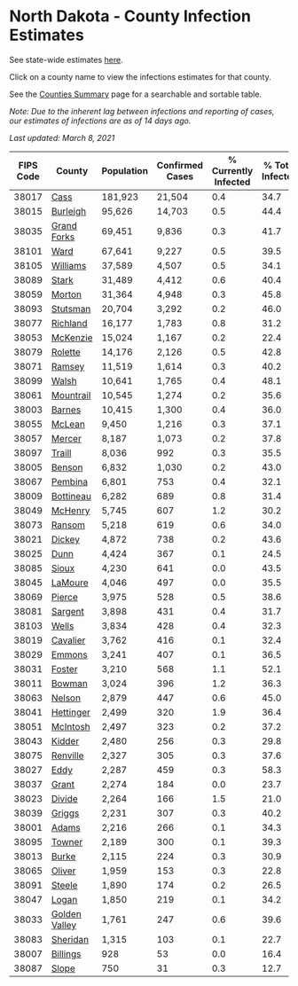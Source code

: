 # North Dakota - County Infection Estimates

See state-wide estimates [here](/infections/us-nd).

Click on a county name to view the infections estimates for that county.

See the [Counties Summary](/infections/summary-counties) page for a searchable and sortable table.

*Note: Due to the inherent lag between infections and reporting of cases, our estimates of infections are as of 14 days ago.*

*Last updated: March 8, 2021*

|   FIPS Code |                         County |   Population |   Confirmed Cases |   % Currently Infected |   % Total Infected |
|-------------|--------------------------------|--------------|-------------------|------------------------|--------------------|
|       38017 |                   [Cass](cass) |      181,923 |            21,504 |                    0.4 |               34.7 |
|       38015 |           [Burleigh](burleigh) |       95,626 |            14,703 |                    0.5 |               44.4 |
|       38035 |     [Grand Forks](grand-forks) |       69,451 |             9,836 |                    0.3 |               41.7 |
|       38101 |                   [Ward](ward) |       67,641 |             9,227 |                    0.5 |               39.5 |
|       38105 |           [Williams](williams) |       37,589 |             4,507 |                    0.5 |               34.1 |
|       38089 |                 [Stark](stark) |       31,489 |             4,412 |                    0.6 |               40.4 |
|       38059 |               [Morton](morton) |       31,364 |             4,948 |                    0.3 |               45.8 |
|       38093 |           [Stutsman](stutsman) |       20,704 |             3,292 |                    0.2 |               46.0 |
|       38077 |           [Richland](richland) |       16,177 |             1,783 |                    0.8 |               31.2 |
|       38053 |           [McKenzie](mckenzie) |       15,024 |             1,167 |                    0.2 |               22.4 |
|       38079 |             [Rolette](rolette) |       14,176 |             2,126 |                    0.5 |               42.8 |
|       38071 |               [Ramsey](ramsey) |       11,519 |             1,614 |                    0.3 |               40.2 |
|       38099 |                 [Walsh](walsh) |       10,641 |             1,765 |                    0.4 |               48.1 |
|       38061 |         [Mountrail](mountrail) |       10,545 |             1,274 |                    0.2 |               35.6 |
|       38003 |               [Barnes](barnes) |       10,415 |             1,300 |                    0.4 |               36.0 |
|       38055 |               [McLean](mclean) |        9,450 |             1,216 |                    0.3 |               37.1 |
|       38057 |               [Mercer](mercer) |        8,187 |             1,073 |                    0.2 |               37.8 |
|       38097 |               [Traill](traill) |        8,036 |               992 |                    0.3 |               35.5 |
|       38005 |               [Benson](benson) |        6,832 |             1,030 |                    0.2 |               43.0 |
|       38067 |             [Pembina](pembina) |        6,801 |               753 |                    0.4 |               32.1 |
|       38009 |         [Bottineau](bottineau) |        6,282 |               689 |                    0.8 |               31.4 |
|       38049 |             [McHenry](mchenry) |        5,745 |               607 |                    1.2 |               30.2 |
|       38073 |               [Ransom](ransom) |        5,218 |               619 |                    0.6 |               34.0 |
|       38021 |               [Dickey](dickey) |        4,872 |               738 |                    0.2 |               43.6 |
|       38025 |                   [Dunn](dunn) |        4,424 |               367 |                    0.1 |               24.5 |
|       38085 |                 [Sioux](sioux) |        4,230 |               641 |                    0.0 |               43.5 |
|       38045 |             [LaMoure](lamoure) |        4,046 |               497 |                    0.0 |               35.5 |
|       38069 |               [Pierce](pierce) |        3,975 |               528 |                    0.5 |               38.6 |
|       38081 |             [Sargent](sargent) |        3,898 |               431 |                    0.4 |               31.7 |
|       38103 |                 [Wells](wells) |        3,834 |               428 |                    0.4 |               32.3 |
|       38019 |           [Cavalier](cavalier) |        3,762 |               416 |                    0.1 |               32.4 |
|       38029 |               [Emmons](emmons) |        3,241 |               407 |                    0.1 |               36.5 |
|       38031 |               [Foster](foster) |        3,210 |               568 |                    1.1 |               52.1 |
|       38011 |               [Bowman](bowman) |        3,024 |               396 |                    1.2 |               36.3 |
|       38063 |               [Nelson](nelson) |        2,879 |               447 |                    0.6 |               45.0 |
|       38041 |         [Hettinger](hettinger) |        2,499 |               320 |                    1.9 |               36.4 |
|       38051 |           [McIntosh](mcintosh) |        2,497 |               323 |                    0.2 |               37.2 |
|       38043 |               [Kidder](kidder) |        2,480 |               256 |                    0.3 |               29.8 |
|       38075 |           [Renville](renville) |        2,327 |               305 |                    0.3 |               37.6 |
|       38027 |                   [Eddy](eddy) |        2,287 |               459 |                    0.3 |               58.3 |
|       38037 |                 [Grant](grant) |        2,274 |               184 |                    0.0 |               23.7 |
|       38023 |               [Divide](divide) |        2,264 |               166 |                    1.5 |               21.0 |
|       38039 |               [Griggs](griggs) |        2,231 |               307 |                    0.3 |               40.2 |
|       38001 |                 [Adams](adams) |        2,216 |               266 |                    0.1 |               34.3 |
|       38095 |               [Towner](towner) |        2,189 |               300 |                    0.1 |               39.3 |
|       38013 |                 [Burke](burke) |        2,115 |               224 |                    0.3 |               30.9 |
|       38065 |               [Oliver](oliver) |        1,959 |               153 |                    0.3 |               22.8 |
|       38091 |               [Steele](steele) |        1,890 |               174 |                    0.2 |               26.5 |
|       38047 |                 [Logan](logan) |        1,850 |               219 |                    0.1 |               34.2 |
|       38033 | [Golden Valley](golden-valley) |        1,761 |               247 |                    0.6 |               39.6 |
|       38083 |           [Sheridan](sheridan) |        1,315 |               103 |                    0.1 |               22.7 |
|       38007 |           [Billings](billings) |          928 |                53 |                    0.0 |               16.4 |
|       38087 |                 [Slope](slope) |          750 |                31 |                    0.3 |               12.7 |